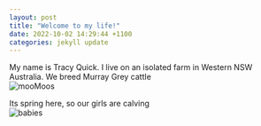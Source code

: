 ```yaml
---
layout: post
title: "Welcome to my life!"
date: 2022-10-02 14:29:44 +1100
categories: jekyll update
---
```


My name is Tracy Quick. I live on an isolated farm in Western NSW Australia.
We breed Murray Grey cattle \
![mooMoos](MyProject/assets/mgCattle.jpg)

Its spring here, so our girls are calving \
![babies](MyProject/assets/mgCalf.jpg)
